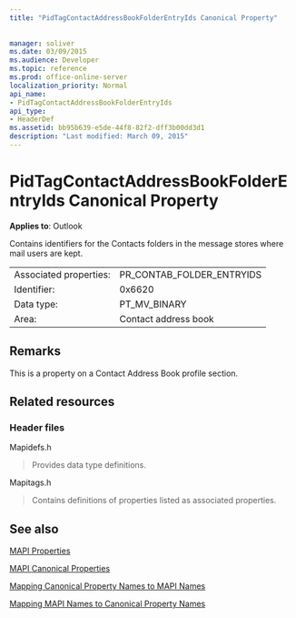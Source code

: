```yaml
---
title: "PidTagContactAddressBookFolderEntryIds Canonical Property"
 
 
manager: soliver
ms.date: 03/09/2015
ms.audience: Developer
ms.topic: reference
ms.prod: office-online-server
localization_priority: Normal
api_name:
- PidTagContactAddressBookFolderEntryIds
api_type:
- HeaderDef
ms.assetid: bb95b639-e5de-44f8-82f2-dff3b00dd3d1
description: "Last modified: March 09, 2015"
---
```


# PidTagContactAddressBookFolderEntryIds Canonical Property

  
  
**Applies to**: Outlook 
  
Contains identifiers for the Contacts folders in the message stores where mail users are kept.
  
|||
|:-----|:-----|
|Associated properties:  <br/> |PR_CONTAB_FOLDER_ENTRYIDS  <br/> |
|Identifier:  <br/> |0x6620  <br/> |
|Data type:  <br/> |PT_MV_BINARY  <br/> |
|Area:  <br/> |Contact address book  <br/> |
   
## Remarks

This is a property on a Contact Address Book profile section.
  
## Related resources

### Header files

Mapidefs.h
  
> Provides data type definitions.
    
Mapitags.h
  
> Contains definitions of properties listed as associated properties.
    
## See also



[MAPI Properties](mapi-properties.md)
  
[MAPI Canonical Properties](mapi-canonical-properties.md)
  
[Mapping Canonical Property Names to MAPI Names](mapping-canonical-property-names-to-mapi-names.md)
  
[Mapping MAPI Names to Canonical Property Names](mapping-mapi-names-to-canonical-property-names.md)

